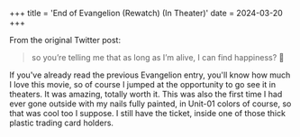 +++
title = 'End of Evangelion (Rewatch) (In Theater)'
date = 2024-03-20
+++

<!--more-->

From the original Twitter post:

> so you’re telling me that as long as I’m alive, I can find happiness? 🥺

If you've already read the previous Evangelion entry, you'll know how much I love this movie, so of course I jumped at the opportunity to go see it in theaters. It was amazing, totally worth it. This was also the first time I had ever gone outside with my nails fully painted, in Unit-01 colors of course, so that was cool too I suppose. I still have the ticket, inside one of those thick plastic trading card holders.